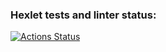 ### Hexlet tests and linter status:
[![Actions Status](https://github.com/borisweb2020/frontend-project-lvl1/workflows/hexlet-check/badge.svg)](https://github.com/borisweb2020/frontend-project-lvl1/actions)